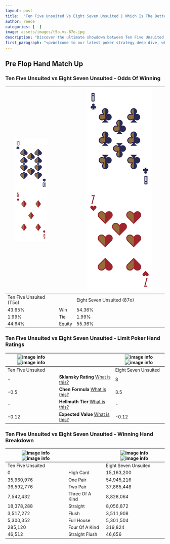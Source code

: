 ```yaml
---
layout: post
title:  "Ten Five Unsuited Vs Eight Seven Unsuited | Which Is The Better Hand In Poker? A Complete Guide"
author: reece
categories: [  ]
image: assets/images/t5o-vs-87o.jpg
description: "Discover the ultimate showdown between Ten Five Unsuited and Eight Seven Unsuited in poker! Uncover the odds, strategies, and scenarios where one hand triumphs over the other. Get ready to up your poker game with this thrilling analysis."
first_paragraph: "<p>Welcome to our latest poker strategy deep dive, where we're pitting two distinct hands against each other in a high-stakes showdown: Ten Five Unsuited vs Eight Seven Unsuited.</p><p>In the dynamic world of poker, every decision counts, and knowing which hand holds the upper hand is key to your success at the table.</p><p>In this article, we'll dissect these two hands, explore the scenarios where one dominates the other, and equip you with the knowledge to make strategic choices that can tip the odds in your favor.</p><p>Get ready to unravel the intriguing dynamics of these poker hands and elevate your game to new heights.</p>"
---
```




[comment]: # (sp0)

## Pre Flop Hand Match Up

<div class="table hand-ratings" markdown="1"> 



### Ten Five Unsuited vs Eight Seven Unsuited - Odds Of Winning


    
| ![image info](assets/images/hand1/t.png) ![image info](assets/images/hand1/5o.png) |  | ![image info](assets/images/hand2/8.png) ![image info](assets/images/hand2/7o.png) |
| -------- | -------- | -------- |
| Ten Five Unsuited (T5o) |  | Eight Seven Unsuited (87o) |
| 43.65% | Win | 54.36% |
| 1.99% | Tie | 1.99% |
| 44.64% | Equity | 55.36% |




[comment]: # (sp1)



### Ten Five Unsuited vs Eight Seven Unsuited - Limit Poker Hand Ratings


    
| ![image info](https://www.riverpairs.com/assets/images/hand1/t.png) ![image info](https://www.riverpairs.com/assets/images/hand1/5o.png) |  | ![image info](https://www.riverpairs.com/assets/images/hand2/8.png) ![image info](https://www.riverpairs.com/assets/images/hand2/7o.png) |
| -------- | -------- | -------- |
| Ten Five Unsuited |  | Eight Seven Unsuited |
| - | **Sklansky Rating** [What is this?](/sklansky-rating-explained) | 8 |
| -0.5 | **Chen Formula** [What is this?](/chen-formula-explained) | 3.5 |
| - | **Hellmuth Tier** [What is this?](/Hellmuth-tier-explained) | - |
| -0.12 | **Expected Value** [What is this?](/expected-value-explained) | -0.12 |




[comment]: # (sp2)



### Ten Five Unsuited vs Eight Seven Unsuited - Winning Hand Breakdown


    
| ![image info](https://www.riverpairs.com/assets/images/hand1/t.png) ![image info](https://www.riverpairs.com/assets/images/hand1/5o.png) |  | ![image info](https://www.riverpairs.com/assets/images/hand2/8.png) ![image info](https://www.riverpairs.com/assets/images/hand2/7o.png) |
| -------- | -------- | -------- |
| Ten Five Unsuited |  | Eight Seven Unsuited |
| 0 | High Card | 15,163,200 |
| 35,960,976 | One Pair | 54,945,216 |
| 36,592,776 | Two Pair | 37,865,448 |
| 7,542,432 | Three Of A Kind | 8,828,064 |
| 18,378,288 | Straight | 8,056,872 |
| 3,517,272 | Flush | 3,511,908 |
| 5,300,352 | Full House | 5,301,504 |
| 285,120 | Four Of A Kind | 319,824 |
| 46,512 | Straight Flush | 46,656 |




[comment]: # (sp3)



</div>

[comment]: # (sp4)



[comment]: # (sp5)

